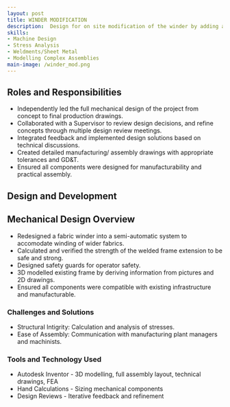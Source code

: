 ```yaml
---
layout: post
title: WINDER MODIFICATION
description:  Design for on site modification of the winder by adding a welded assembly to increase width by 2 feet.
skills: 
- Machine Design
- Stress Analysis
- Weldments/Sheet Metal
- Modelling Complex Assemblies
main-image: /winder_mod.png
---
```

## Roles and Responsibilities
- Independently led the full mechanical design of the project from concept to final production drawings.
- Collaborated with a Supervisor to review design decisions, and refine concepts through multiple design review meetings.
- Integrated feedback and implemented design solutions based on technical discussions.
- Created detailed manufacturing/ assembly drawings with appropriate tolerances and GD&T.
- Ensured all components were designed for manufacturability and practical assembly.

## Design and Development

## Mechanical Design Overview
- Redesigned a fabric winder into a semi-automatic system to accomodate winding of wider fabrics.
- Calculated and verified the strength of the welded frame extension to be safe and strong. 
- Designed safety guards for operator safety.
- 3D modelled existing frame by deriving information from pictures and 2D drawings.
- Ensured all components were compatible with existing infrastructure and manufacturable.

### Challenges and Solutions
- Structural Intigrity: Calculation and analysis of stresses.
- Ease of Assembly: Communication with manufacturing plant managers and machinists.

### Tools and Technology Used
- Autodesk Inventor - 3D modelling, full assembly layout, technical drawings, FEA
- Hand Calculations - Sizing mechanical components
- Design Reviews - Iterative feedback and refinement
